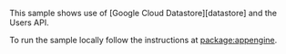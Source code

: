 This sample shows use of [Google Cloud Datastore][datastore] and the Users API.

To run the sample locally follow the instructions at
[package:appengine](https://github.com/dart-lang/appengine/blob/master/README.md).

